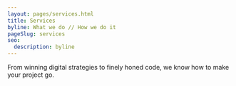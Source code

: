 ```yaml
---
layout: pages/services.html
title: Services
byline: What we do // How we do it
pageSlug: services
seo:
  description: byline
---
```

From winning digital strategies to finely honed code, we know how to make your project go.
